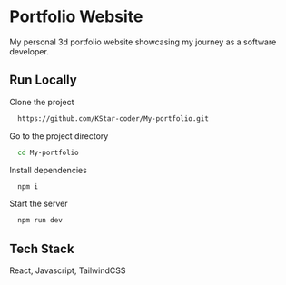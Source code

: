 # Portfolio Website

My personal 3d portfolio website showcasing my journey as a software developer.

## Run Locally

Clone the project

```bash
  https://github.com/KStar-coder/My-portfolio.git
```

Go to the project directory

```bash
  cd My-portfolio
```

Install dependencies

```bash
  npm i
```

Start the server

```bash
  npm run dev
```




## Tech Stack

React, Javascript, TailwindCSS













